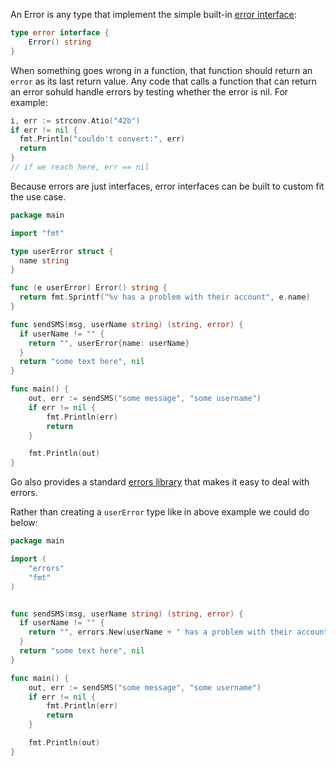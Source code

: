 An Error is any type that implement the simple built-in [error interface](https://blog.golang.org/error-handling-and-go):
```go
type error interface {
    Error() string
}
```

When something goes wrong in a function, that function should return an `error` as its last return value. Any code that calls a function that can return an error sohuld handle errors by testing whether the error is nil. For example:
```go
i, err := strconv.Atio("42b")
if err != nil {
  fmt.Println("couldn't convert:", err)
  return
}
// if we reach here, err == nil
```

Because errors are just interfaces, error interfaces can be built to custom fit the use case.
```go
package main

import "fmt"

type userError struct {
  name string
}

func (e userError) Error() string {
  return fmt.Sprintf("%v has a problem with their account", e.name)
}

func sendSMS(msg, userName string) (string, error) {
  if userName != "" {
    return "", userError{name: userName}
  }
  return "some text here", nil
}

func main() {
	out, err := sendSMS("some message", "some username")
	if err != nil {
		fmt.Println(err)
		return
	}

	fmt.Println(out)
}
```

Go also provides a standard [errors library](https://pkg.go.dev/errors#New) that makes it easy to deal with errors.

Rather than creating a `userError` type like in above example we could do below:
```go
package main

import (
	"errors"
	"fmt"
)


func sendSMS(msg, userName string) (string, error) {
  if userName != "" {
    return "", errors.New(userName + " has a problem with their account")
  }
  return "some text here", nil
}

func main() {
	out, err := sendSMS("some message", "some username")
	if err != nil {
		fmt.Println(err)
		return
	}

	fmt.Println(out)
}
```

#### 